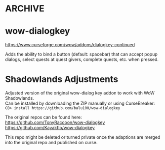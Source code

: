 # ARCHIVE
# wow-dialogkey
https://www.curseforge.com/wow/addons/dialogkey-continued

Adds the ability to bind a button (default: spacebar) that can accept popup dialogs, select quests at quest givers, complete quests, etc. when pressed.

# Shadowlands Adjustments
Adjusted version of the original wow-dialog key addon to work with WoW Shadowlands.  
Can be installed by downloading the ZIP manually or using CurseBreaker:  
`CB> install https://github.com/balu100/wow-dialogkey`

The original repos can be found here:
https://github.com/TonyRaccoon/wow-dialogkey
https://github.com/Kayakflo/wow-dialogkey

This repo might be deleted or turned private once the adaptions are merged into the original repo and published on curse.
